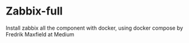 # Zabbix-full
 Install zabbix all the component with docker, using docker compose by  Fredrik Maxfield at Medium
